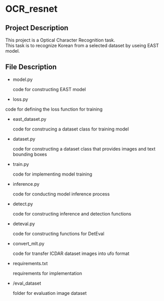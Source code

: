 # OCR_resnet

## Project Description ##

This project is a Optical Character Recognition task.<br>
This task is to recognize Korean from a selected dataset by useing EAST model.

## File Description ##

+ model.py

  code for constructing EAST model
  
 + loss.py
 
  code for defining the loss function for training
  
+ east_dataset.py

  code for construcing a dataset class for training model
  
+ dataset.py

  code for constructing a dataset class that provides images and text bounding boxes

+ train.py

  code for implementing model training
  
+ inference.py

  code for conducting model inference process
  
+ detect.py

  code for constructing inference and detection functions
  
+ deteval.py

  code for constructing functions for DetEval
  
+ convert_mlt.py

  code for transfer ICDAR dataset images into ufo format
  
+ requirements.txt

  requirements for implementation

+ /eval_dataset

  folder for evaluation image dataset
  
